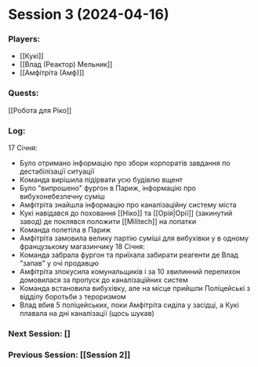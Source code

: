 # Session 3 (2024-04-16)

### Players:
- [[Кукі]]
- [[Влад (Реактор) Мельник]]
- [[Амфітріта (Амф)]]

### Quests:
[[Робота для Ріко]]

### Log:
17 Січня:
- Було отримано інформацію про збори корпоратів завдання по дестабілізації ситуації
- Команда вирішила підірвати усю будівлю вщент
- Було "випрошено" фургон в Париж, інформацію про вибухонебезпечну суміш
- Амфітріта знайшла інформацію про каналізаційну систему міста
- Кукі навідався до поховання [[Ніко]] та [[Орія|Орії]] (закинутий завод) де поклявся положити [[Militech]] на лопатки
- Команда полетіла в Париж
- Амфітріта замовила велику партію суміші для вибухівки у в одному французькому магазинчику
18 Січня:
- Команда забрала фургон та приїхала забирати реагенти де Влад "запав" у очі продавцю
- Амфітріта зпокусила комунальщиків і за 10 хвилинний перепихон домовилася за пропуск до каналізаційних систем
- Команда встановила вибухівку, але на місце прийшли Поліцейські з відділу боротьби з тероризмом
- Влад вбив 5 поліцейських, поки Амфітріта сиділа у засідці, а Кукі плавала на дні каналізації (щось шукав)
### Next Session: []
### Previous Session: [[Session 2]]